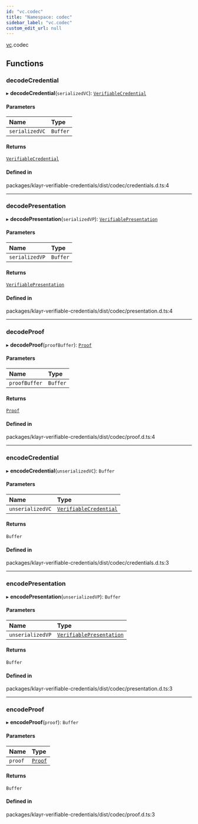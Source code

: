 ```yaml
---
id: "vc.codec"
title: "Namespace: codec"
sidebar_label: "vc.codec"
custom_edit_url: null
---
```


[vc](vc.md).codec

## Functions

### decodeCredential

▸ **decodeCredential**(`serializedVC`): [`VerifiableCredential`](vc.md#verifiablecredential)

#### Parameters

| Name | Type |
| :------ | :------ |
| `serializedVC` | `Buffer` |

#### Returns

[`VerifiableCredential`](vc.md#verifiablecredential)

#### Defined in

packages/klayr-verifiable-credentials/dist/codec/credentials.d.ts:4

___

### decodePresentation

▸ **decodePresentation**(`serializedVP`): [`VerifiablePresentation`](vc.md#verifiablepresentation)

#### Parameters

| Name | Type |
| :------ | :------ |
| `serializedVP` | `Buffer` |

#### Returns

[`VerifiablePresentation`](vc.md#verifiablepresentation)

#### Defined in

packages/klayr-verifiable-credentials/dist/codec/presentation.d.ts:4

___

### decodeProof

▸ **decodeProof**(`proofBuffer`): [`Proof`](../interfaces/vc.Proof.md)

#### Parameters

| Name | Type |
| :------ | :------ |
| `proofBuffer` | `Buffer` |

#### Returns

[`Proof`](../interfaces/vc.Proof.md)

#### Defined in

packages/klayr-verifiable-credentials/dist/codec/proof.d.ts:4

___

### encodeCredential

▸ **encodeCredential**(`unserializedVC`): `Buffer`

#### Parameters

| Name | Type |
| :------ | :------ |
| `unserializedVC` | [`VerifiableCredential`](vc.md#verifiablecredential) |

#### Returns

`Buffer`

#### Defined in

packages/klayr-verifiable-credentials/dist/codec/credentials.d.ts:3

___

### encodePresentation

▸ **encodePresentation**(`unserializedVP`): `Buffer`

#### Parameters

| Name | Type |
| :------ | :------ |
| `unserializedVP` | [`VerifiablePresentation`](vc.md#verifiablepresentation) |

#### Returns

`Buffer`

#### Defined in

packages/klayr-verifiable-credentials/dist/codec/presentation.d.ts:3

___

### encodeProof

▸ **encodeProof**(`proof`): `Buffer`

#### Parameters

| Name | Type |
| :------ | :------ |
| `proof` | [`Proof`](../interfaces/vc.Proof.md) |

#### Returns

`Buffer`

#### Defined in

packages/klayr-verifiable-credentials/dist/codec/proof.d.ts:3
